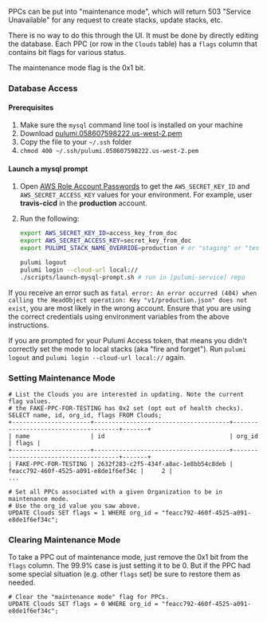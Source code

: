 PPCs can be put into "maintenance mode", which will return 503 "Service Unavailable" for any request to create stacks, update stacks, etc.

There is no way to do this through the UI. It must be done by directly editing the database. Each PPC (or row in the `Clouds` table) has a `flags` column that contains bit flags for various status.

The maintenance mode flag is the 0x1 bit.

### Database Access

#### Prerequisites
1. Make sure the `mysql` command line tool is installed on your machine
1. Download [pulumi.058607598222.us-west-2.pem](https://drive.google.com/open?id=0B_ivBLhaCF_ceHIxRWpsM1NSbzg)
1. Copy the file to your `~/.ssh` folder
1. `chmod 400 ~/.ssh/pulumi.058607598222.us-west-2.pem`

#### Launch a mysql prompt

1. Open [AWS Role Account Passwords](https://docs.google.com/document/d/1p1jvOxbyiy_2OYdtWMjgY3W7vVZXx3Hq3O8Eq1Euea8/edit#) to get the `AWS_SECRET_KEY_ID` and `AWS_SECRET_ACCESS_KEY` values for your environment. For example, user **travis-cicd** in the **production** account.

1. Run the following: 
    ```bash
    export AWS_SECRET_KEY_ID=access_key_from_doc
    export AWS_SECRET_ACCESS_KEY=secret_key_from_doc
    export PULUMI_STACK_NAME_OVERRIDE=production # or "staging" or "testing"

    pulumi logout
    pulumi login --cloud-url local://
    ./scripts/launch-mysql-prompt.sh # run in [pulumi-service] repo
    ```

If you receive an error such as `fatal error: An error occurred (404) when calling the HeadObject operation: Key "v1/production.json" does not exist`, you are most likely in the wrong account.  Ensure that you are using the correct credentials using environment variables from the above instructions.

If you are prompted for your Pulumi Access token, that means you didn't correctly set the mode to local stacks (aka "fire and forget"). Run `pulumi logout` and `pulumi login --cloud-url local://` again.

### Setting Maintenance Mode

```
# List the Clouds you are interested in updating. Note the current flag values.
# the FAKE-PPC-FOR-TESTING has 0x2 set (opt out of health checks).
SELECT name, id, org_id, flags FROM Clouds;
+----------------------+--------------------------------------+--------------------------------------+-------+
| name                 | id                                   | org_id                               | flags |
+----------------------+--------------------------------------+--------------------------------------+-------+
| FAKE-PPC-FOR-TESTING | 2632f283-c2f5-434f-a8ac-1e8bb54c8deb | feacc792-460f-4525-a091-e8de1f6ef34c |     2 |
...
```

```
# Set all PPCs associated with a given Organization to be in maintenance mode.
# Use the org_id value you saw above.
UPDATE Clouds SET flags = 1 WHERE org_id = "feacc792-460f-4525-a091-e8de1f6ef34c";
```

### Clearing Maintenance Mode

To take a PPC out of maintenance mode, just remove the 0x1 bit from the `flags` column. The 99.9% case is just setting it to be 0. But if the PPC had some special situation (e.g. other `flags` set) be sure to restore them as needed.

```
# Clear the "maintenance mode" flag for PPCs.
UPDATE Clouds SET flags = 0 WHERE org_id = "feacc792-460f-4525-a091-e8de1f6ef34c";
```